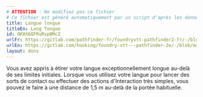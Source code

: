 ```yaml
---
# ATTENTION : Ne modifiez pas ce fichier
# Ce fichier est généré automatiquement par un script d'après les données du module Foundry VTT officiel et de sa traduction
title: Langue longue
titleEn: Long Tongue
id: OK8X6QFRuRxpBMcZ
urlFr: https://gitlab.com/pathfinder-fr/foundryvtt-pathfinder2-fr/-/blob/master/data/feats/OK8X6QFRuRxpBMcZ.htm
urlEn: https://gitlab.com/hooking/foundry-vtt---pathfinder-2e/-/blob/master/packs/data/feats.db/long-tongue.json
layout: dons
---
```

Vous avez appris à étirer votre langue exceptionnellement longue au-delà de ses limites initiales. Lorsque vous utilisez votre langue pour lancer des sorts de contact ou effectuer des actions d'Interaction très simples, vous pouvez le faire à une distance de 1,5 m au-delà de la portée habituelle.
